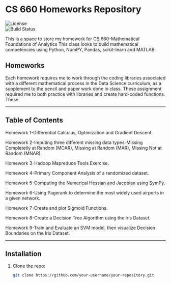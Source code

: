 # CS 660 Homeworks Repository

![License](https://img.shields.io/badge/License-MIT-blue)  
![Build Status](https://img.shields.io/badge/Build-Passing-brightgreen)

This is a space to store my homework for CS 660-Mathematical Foundations of Analytics
This class looks to build mathematical competencies using Python, NumPY, Pandas, scikit-learn and MATLAB.

## Homeworks
Each homework requires me to work through the coding libraries associated with a different mathematical process in the Data Science curriculum, as a supplement to the pencil and paper work done in class. These assignment required me to both practice with libraries and create hard-coded functions.
These 

---

## Table of Contents
Homework 1-Differential Calculus, Optimization and Gradient Descent.

Homework 2-Imputing three different missing data types-Missing Completetly at Random (MCAR), Missing at Random (MAR), Missing Not at Random (MNAR).

Homework 3-Hadoop Mapreduce Tools Exercise.

Homework 4-Primary Component Analysis of a randomized dataset.

Homework 5-Computing the Numerical Hessian and Jacobian using SymPy.

Homework 6-Using Pagerank to determine the most widely used airports in a given network.

Homework 7-Create and plot Sigmoid Functions.

Homework 8-Create a Decision Tree Algorithm using the Iris Dataset.

Homework 9-Train and Evaluate an SVM model, then visualize Decision Boundaries on the Iris Dataset.


---

## Installation
1. Clone the repo:
   ```bash
   git clone https://github.com/your-username/your-repository.git
